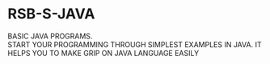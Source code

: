 # RSB-S-JAVA
BASIC JAVA PROGRAMS.                             
START YOUR PROGRAMMING THROUGH SIMPLEST EXAMPLES IN JAVA.
IT HELPS YOU TO MAKE GRIP ON JAVA LANGUAGE EASILY
